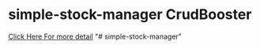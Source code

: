 # simple-stock-manager CrudBooster
[Click Here For more detail](http://crudbooster.com/store/simple-stock-manager)
"# simple-stock-manager" 
